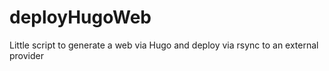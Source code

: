 # deployHugoWeb
Little script to generate a web via Hugo and deploy via rsync to an external provider
